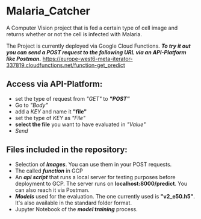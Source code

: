 # Malaria_Catcher
A Computer Vision project that is fed a certain type of cell image and returns whether or not the cell is infected with Malaria. 

The Project is currently deployed via Google Cloud Functions. 
***To try it out you can send a POST request to the following URL via an API-Platform like Postman.***
https://europe-west6-meta-iterator-337819.cloudfunctions.net/function-get_predict

## Access via API-Platform: 
- set the type of request from *"GET"* to ***"POST"***
- Go to *"Body"*
- add a *KEY* and name it **"file"**
- set the type of *KEY* as *"File"*
- **select the file** you want to have evaluated in *"Value"*
- *Send*

## Files included in the repository:
- Selection of ***Images***. You can use them in your POST requests. 
- The called ***function*** in GCP 
- An ***api script*** that runs a local server for testing purposes before deployment to GCP. 
The server runs on **localhost:8000/predict**. You can also reach it via Postman. 
- ***Models*** used for the evaluation. The one currently used is **"v2_e50.h5"**. It's also available in the standard folder format.
- Jupyter Notebook of the ***model training*** process.
